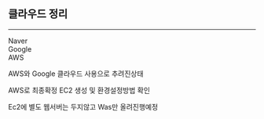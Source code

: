 ## 클라우드 정리

----
Naver <br>
Google <br>
AWS <br>

AWS와 Google 클라우드 사용으로 추려진상태

AWS로 최종확정 EC2 생성 및 환경설정방법 확인

Ec2에 별도 웹서버는 두지않고 Was만 올려진행예정
